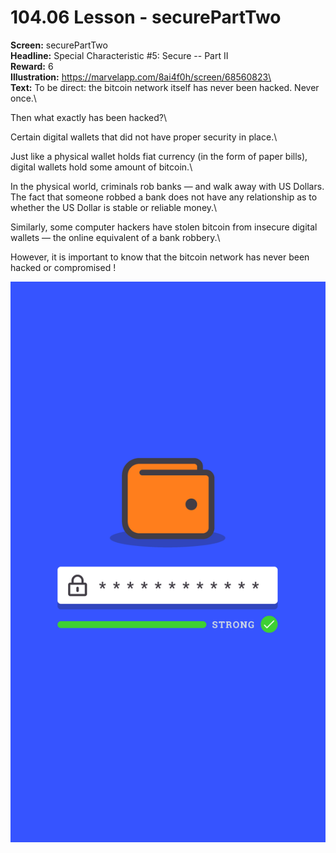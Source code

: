 # 104.06 Lesson - securePartTwo

**Screen:** securePartTwo\
**Headline:** Special Characteristic #5: Secure -- Part II\
**Reward:** 6\
**Illustration:** https://marvelapp.com/8ai4f0h/screen/68560823\
\
**Text:** To be direct: the bitcoin network itself has never been hacked. Never once.\


Then what exactly has been hacked?\


Certain digital wallets that did not have proper security in place.\


Just like a physical wallet holds fiat currency (in the form of paper bills), digital wallets hold some amount of bitcoin.\


In the physical world, criminals rob banks — and walk away with US Dollars. The fact that someone robbed a bank does not have any relationship as to whether the US Dollar is stable or reliable money.\


Similarly, some computer hackers have stolen bitcoin from insecure digital wallets — the online equivalent of a bank robbery.\


However, it is important to know that the bitcoin network has never been hacked or compromised !

![](<../.gitbook/assets/image (8).png>)
